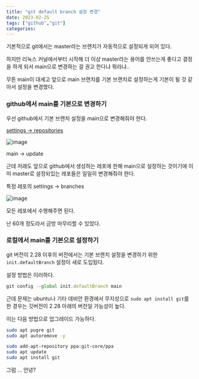 ```yaml
---
title: "git default branch 설정 변경"
date: 2023-02-25
tags: ["github","git"]
categories:
---
```


기본적으로 git에서는 master라는 브랜치가 자동적으로 설정되게 되어 있다.

하지만 리눅스 커널에서부터 시작해 더 이상 master라는 용어를 안쓰는게 좋다고 결정을 하게 되서 main으로 변경하는 걸 권고 한다냐 뭐라냐..

무튼 main이 대세고 앞으로 main 브랜치를 기본 브랜치로 설정하는게 기본이 될 것 같아서 설정을 변경했다.

### github에서 main를 기본으로 변경하기

우선 github에서 기본 브랜치 설정을 main으로 변경해줘야 한다.

[settings → repositories](https://github.com/settings/repositories)

![image](https://user-images.githubusercontent.com/62207008/221243516-6be6d3e0-6280-466e-8172-cc1d04efed17.png)

main → update

근데 저래도 앞으로 github에서 생성하는 레포에 한해 main으로 설정하는 것이기에 이미 master로 설정되있는 레포들은 일일히 변경해줘야 한다.

특정 레포의 settings → branches

![image](https://user-images.githubusercontent.com/62207008/221243573-73b529b8-7b85-4a67-ba6d-857bbe9dc1b5.png)

모든 레포에서 수행해주면 된다.

난 60개 정도라서 금방 마무리할 수 있었다.

### 로컬에서 main를 기본으로 설정하기

git 버전이 2.28 이후의 버전에서는 기본 브랜치 설정을 변경하기 위한 `init.defaultBranch` 설정이 새로 도입됬다.

설정 방법은 이러하다.

```jsx
git config --global init.defaultBranch main
```

근데 문제는 ubuntu나 기타 데비안 환경에서 무지성으로 `sudo apt install git`를 한 경우는 깃버전이 2.28 아래의 버전일 가능성이 높다.

이는 다음 방법으로 업그레이드 가능하다.

```bash
sudo apt pugre git
sudo apt autoremove -y

sudo add-apt-repository ppa:git-core/ppa
sudo apt update
sudo apt install git
```

그럼 … 안녕?
